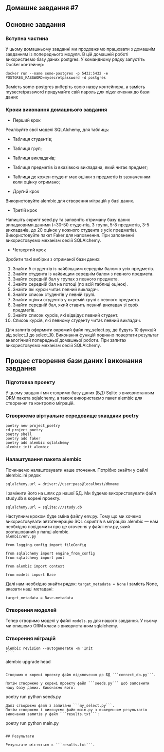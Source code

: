 ## Домашнє завдання #7

## Основне завдання

### Вступна частина

У цьому домашньому завданні ми продовжимо працювати з домашнім завданням із попереднього модуля.
В цій домашній роботі використаємо базу даних postgres. У командному рядку запустіть Docker контейнер:

```docker run --name some-postgres -p 5432:5432 -e POSTGRES_PASSWORD=mysecretpassword -d postgres```

Замість some-postgres виберіть свою назву контейнера, а замість mysecretpassword придумайте свій пароль для підключення до бази даних

### Кроки виконання домашнього завдання​

* Перший крок​
  
Реалізуйте свої моделі SQLAlchemy, для таблиць:   
  
* Таблиця студентів;  
* Таблиця груп;
* Таблиця викладачів;
* Таблиця предметів із вказівкою викладача, який читає предмет;
* Таблиця де кожен студент має оцінки з предметів із зазначенням коли оцінку отримано;  
  
* Другий крок
  
Використовуйте alembic для створення міграцій у базі даних.  

* Третій крок  
  
Напишіть скрипт seed.py та заповніть отриману базу даних випадковими даними (~30-50 студентів, 3 групи, 5-8 предметів, 3-5 викладачів, до 20 оцінок у кожного студента з усіх предметів). Використовуйте пакет Faker для наповнення. При заповненні використовуємо механізм сесій SQLAlchemy.    

* Четвертий крок
  
Зробити такі вибірки з отриманої бази даних:  
1. Знайти 5 студентів із найбільшим середнім балом з усіх предметів.
2. Знайти студента із найвищим середнім балом з певного предмета.
3. Знайти середній бал у групах з певного предмета.
4. Знайти середній бал на потоці (по всій таблиці оцінок).
5. Знайти які курси читає певний викладач.
6. Знайти список студентів у певній групі.
7. Знайти оцінки студентів у окремій групі з певного предмета.
8. Знайти середній бал, який ставить певний викладач зі своїх предметів.
9. Знайти список курсів, які відвідує певний студент.  
10. Список курсів, які певному студенту читає певний викладач.  

Для запитів оформити окремий файл my_select.py, де будуть 10 функцій від select_1 до select_10. Виконання функцій повинно повертати результат аналогічний попередньої домашньої роботи. При запитах використовуємо механізм сесій SQLAlchemy.  


## Процес створення бази даних і виконання завдання

### Підготовка проекту

У цьому завданні ми створимо базу даних (БД) Sqlite з використанням ORM пакета sqlalchemy, а також використаємо пакет alembic для створення та контролю міграцій.  
  
### Створюємо віртуальне середовище зхавдяки poetry  

```poetry new project_poetry```  
```cd project_poetry```  
```poetry shell```  
```poetry add faker```  
```poetry add alembic sqlalchemy```  
```alembic init alembic```  

### Налаштування пакета alembic  

Починаємо налаштовувати наше оточення. Потрібно знайти у файлі alembic.ini рядок  

```sqlalchemy.url = driver://user:pass@localhost/dbname```

І замінити його на шлях до нашої БД. Ми будемо використовувати файл study.db в корені проекту.   

```sqlalchemy.url = sqlite:///study.db```

Наступним кроком буде зміна файлу env.py. Тому що ми хочемо використовувати автогенерацію SQL скриптів в міграціях alembic — нам необхідно повідомити про це оточення у файлі env.py, який розташований у папці alembic.   
```alembic/env.py```  
```
from logging.config import fileConfig  
  
from sqlalchemy import engine_from_config  
from sqlalchemy import pool  
  
from alembic import context  
  
from models import Base  
```
  
Далі нам необхідно знайти рядок: ```target_metadata = None``` і замість None, вказати наші метадані:  
```
target_metadata = Base.metadata
```

### Створення моделей

Тепер створимо моделі у файлі ```models.py``` для нашого завдання. У ньому ми опишемо ORM класи з використанням sqlalchemy.  

### Створення міграцій

```
alembic revision --autogenerate -m 'Init
'```
```
alembic upgrade head
```

Створимо в корені проекту файл підключення до БД ```connect_db.py```.  

Потім створюємо у корені проекту файл ```seeds.py``` щоб заповнити нашу базу даних. Виконаємо його:  
```
poetry run python seeds.py
```  
Далі створюємо файл з запитами ```my_select.py```.   
Потім створюємо і виконуємо файл main.py з виведенням результатів виконання запитів у файл ```results.txt```:
```
poetry run python main.py
```

## Результати

Результати містяться в ```results.txt```.  
